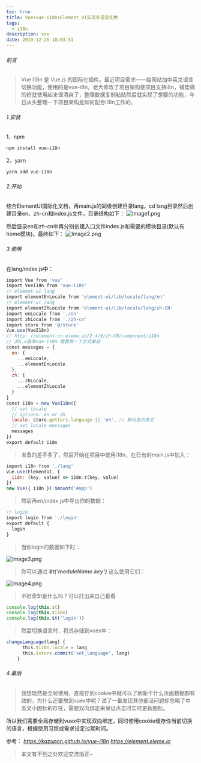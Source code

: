 ```yaml
---
toc: true
title: Vue+vue-i18n+Element UI实现多语言切换
tags:
  - i18n
description: xxx
date: 2019-12-26 18:03:51
---
```


###### 前言
>Vue I18n 是 Vue.js 的国际化插件。最近项目需求——给网站加中英文语言切换功能，使用的是vue-i8n。老大修改了项目架构使项目支持i8n，铺垫做的好就使用起来很清爽了，整理数据复制粘贴然后就实现了想要的功能，今日从头整理一下项目架构是如何配合i18n工作的。


###### 1.安装

1、npm
```Bash
npm install vue-i18n
```
2、yarn
```bash
yarn add vue-i18n
```
###### 2.开始

<!--more-->
结合ElementUI国际化文档，再main.js的同级创建目录lang，cd lang目录然后创建目录en、zh-cn和index.js文件，目录结构如下：
![Image1.png](Image1.png)

然后目录en和zh-cn中再分别创建入口文件index.js和需要的模块目录(默认有home模块)。最终如下：
![Image2.png](Image2.png)

###### 3.使用
在lang/index.js中：
```js
import Vue from 'vue'
import VueI18n from 'vue-i18n'
// element-ui lang
import elementEnLocale from 'element-ui/lib/locale/lang/en' 
// element-ui lang
import elementZhLocale from 'element-ui/lib/locale/lang/zh-CN' 
import enLocale from './en'
import zhLocale from './zh-cn'
import store from '@/store'
Vue.use(VueI18n)
// http: //element-cn.eleme.io/2.4/#/zh-CN/component/i18n
// 非5.x版本vue-i18n 需要用一下方式兼容
const messages = {
  en: {
    ...enLocale,
    ...elementEnLocale
  },
  zh: {
    ...zhLocale,
    ...elementZhLocale
  }
}
const i18n = new VueI18n({
  // set locale
  // options: en or zh
  locale: store.getters.language || 'en', // 默认显示英文
  // set locale messages
  messages
})
export default i18n
```

>准备的差不多了，然后开始在项目中使用i18n，在已有的main.js中加入：
```js
import i18n from './lang'
Vue.use(ElementUI, {
  i18n: (key, value) => i18n.t(key, value)
})
new Vue({ i18n }).$mount('#app')
```

>然后再en/index.js中导出你的数据：

```js
// login
import login from './login'
export default {
  login
}
```
>当你login的数据如下时：

![Image3.png](Image3.png)
>你可以通过 ***$t('moduleName.key')*** 这么使用它们：

![Image4.png](Image4.png)


>不好奇$t是什么吗？可以打出来自己看看
```js
console.log(this.$t)
console.log(this.$i18n)
console.log(this.$t('login'))
```
>然后切换语言时，将其存储到vuex中：
```js
changeLanguage(lang) {
      this.$i18n.locale = lang
      this.$store.commit('set_language', lang)
    }
```

###### 4.最后
>我想既然是全局使用，直接存到cookie中就可以了刷新干什么页面数据都有效的，为什么还要放到vuex中呢？试了一番发现其他都没问题却忽略了中英文小图标的存在，需要双向绑定来保证点击时实时更新图标。

所以我们需要全局存储到vuex中实现双向绑定，同时使用cookie缓存你当前切换的语言，根据使用习惯或需求设定过期时间。

参考：
*https://kazupon.github.io/vue-i18n
https://element.eleme.io*

>本文有不到之处欢迎交流指正~
